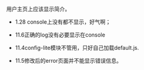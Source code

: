 用户主页上应该显示简介。



+ 1.28 console上没有都不显示，好气啊；

+ 11.6正确的log没有必要显示在console

+ 11.4config-lite模块不管用，只好自己加载default.js.
+ 11.5修改后的error页面并不能显示错误信息。
